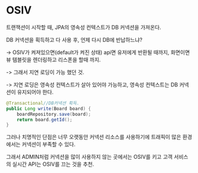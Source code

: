 # OSIV

트랜잭션이 시작할 때, JPA의 영속성 컨텍스트가 DB 커넥션을 가져온다.

DB 커넥션을 획득하고 다 사용 후, 언제 다시 DB에 반납하느냐?

-> OSIV가 켜져있으면(default가 켜진 상태) api면 유저에게 반환될 때까지, 화면이면 뷰 템블릿을 렌더링하고 리스폰을 할때 까지.

-> 그래서 지연 로딩이 가능 했던 것.

-> 지연 로딩은 영속성 컨텍스트가 살아 있어야 가능하고, 영속성 컨텍스트는 DB 커넥션이 유지되어야 한다.

```java
@Transactional//DB커넥션 획득.
public Long write(Board board) {
	boardRepository.save(board);
	return board.getId();
}
```



그러나 치명적인 단점은 너무 오랫동안 커넥션 리소스를 사용하기에 트래픽이 많은 환경에서는 커넥션이 부족할 수 있다.







그래서 ADMIN처럼 커넥션을 많이 사용하지 않는 곳에서는 OSIV를 키고 고객 서비스의 실시간 API는 OSIV를 끄는 것을 추천.

